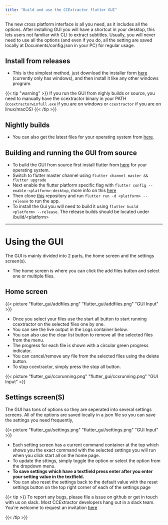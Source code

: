 ```yaml
---
title: "Build and use the CCExtractor flutter GUI"
---
```


The new cross platform interface is all you need, as it includes all the options. After installing GUI you will have a shortcut in your desktop, this lets users not familiar with CLI to extract subtitles.
Usually, you will never need to use all the options (and even if you do, all the setting are saved locally at Documents/config.json in your PC) for regular usage.

## Install from releases 
- This is the simplest method, just download the installer form [here](https://github.com/CCExtractor/ccextractor/releases) (currently only has windows), and then install it like any other windows program.


{{< tip "warning" >}}
If you run the GUI from nighly builds or source, you need to manually have the ccextractor binary in your PATH (`ccextractorwinfull.exe` if you are on windows or `ccextractor` if you are on linux/macOS)
{{< /tip >}}


## Nightly builds
- You can also get the latest files for your operating system from [here](https://nightly.link/CCExtractor/ccextractorfluttergui/workflows/create_artifacts/master).

## Building and running the GUI from source
- To build the GUI from source first install flutter from [here](https://flutter.dev/docs/get-started/install) for your operating system.
- Switch to flutter master channel using `flutter channel master && flutter upgrade`
- Next enable the flutter platform specific flag with `flutter config --enable-<platform>-desktop`, more info on this [here](https://flutter.dev/desktop)
- Then clone [this](https://github.com/CCExtractor/ccextractorfluttergui) repository and run `flutter run -d <platform> --release` to run the app. 
- To install the Gui you will need to build it using `flutter build <platform> --release`. The release builds should be located under /build/\<platform> 

--- 
# Using the GUI

The GUI is mainly divided into 2 parts, the home screen and the settings screen(s). 

- The home screen is where you can click the add files button and select one or multiple files. 


## Home screen
{{< picture "flutter_gui/addfiles.png" "flutter_gui/addfiles.png" "GUI Input" >}}

- Once you select your files use the start all button to start running ccextractor on the selected files one by one. 
- You can see the live output in the Logs container below. 
- You can also use the clear list button to remove all the selected files from the menu. 
- The progress for each file is shown with a circular green progress indicator. 
- You can cancel/remove any file from the selected files using the delete button. 
- To stop ccextractor, simply press the stop all button.

{{< picture "flutter_gui/ccxrunning.png" "flutter_gui/ccxrunning.png" "GUI Input" >}}

## Settings screen(S)

The GUI has tons of options so they are seperated into several settings screens. All of the options are saved locally in a json file so you can save the settings you need frequently,

{{< picture "flutter_gui/settings.png" "flutter_gui/settings.png" "GUI Input" >}}


- Each setting screen has a current command container at the top which shows you the exact command with the selected settings you will run when you click start all on the home page. 
- To update the sttings, simply toggle the option or select the option from the dropdown menu. 
- **To save settings which have a textfield press enter after you enter your setting value in the textfield.** 
- You can also reset the settings back to the default value with the reset settings button on the top right corner of each of the settings page


{{< tip >}}
To report any bugs, please file a issue on github or get in touch with us on slack. Most CCExtractor developers hang out in a slack team. You're welcome to request an invitation [here](/public/general/support/)

{{< /tip >}}